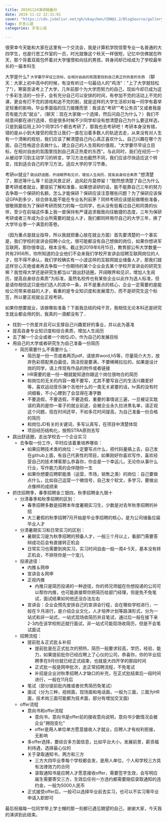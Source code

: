 ```yaml
---
title: 20191124演讲稿备份
date: 2019-11-22 22:31:01
cover: "https://cdn.jsdelivr.net/gh/okaychen/CDN@1.2/BlogSource/gallery/thumb_044.jpg"
tags: 岁言心语
categories: 岁言心语

---
```


很荣幸今天能和大家在这里有一个交流会，我是计算机学院信管专业一名普通的大四学生，也是行思工作室的一员，时光就像这个秋天一样很短，记忆中仿佛就在昨天，那个背着双肩包怀着对大学憧憬和向往的男孩，转身间却已经成为了学校最年长的一届本科生

<!-- more -->

大学是什么? `大学要尽早设立目标，在相对自由的氛围里找到自己真正的热爱的东西`
（聊天：大家上初中高中的时候，有没有听过一句最动人的"鸡汤"："上了大学就轻松了"），寒窗苦读考上了大学，几年前那个为大学而努力的自己，现如今却已成为这个多彩生活的一份子，会有充分自己可以安排的时间，有参加不完的活动上不完的课，更会有打不完的游戏和追不完的剧，就是这样的大学生活却对每一同学有着举足轻重的影响，毕业季面临的压力接踵而至：我该去"考研""考公务员"又或者我是否有能力去"就业"，（聊天：现在大家做一个选择，然后问自己为什么？）我们不经意间都在进行选择，但是很多时候不少同学却没有想清楚自己为什么要这样选，只是到最后班上30个同学25个都去考研了，那我也去考研吧！考研本身没有错，错的是从小到大接受的观念让我们一直在沿着多数人的轨迹去走，从来没有对人生有一个清晰的规划，我们应该了解清楚自己内心真正喜欢什么，自己兴趣在哪个方面，自己性格适合去做什么，建立自己的人生观和价值观，"大学要尽早设立目标，在相对自由的氛围里找到自己真正热爱的东西"。与此同时，我们在经历一个从被动学习到主动学习的转变，学习方法也截然不同，我们应该尽快适应这个转变，找到适合自己的学习方法，适应大学的学习节奏。

考研or就业? `跳出舒适圈，开阔眼界和见识，增加人生阅历，提高自身综合素质`
"想清楚了，那还等什么等？前途风景正好，追风赶月莫停留！"既然想清楚了自己为什么要考研或者就业，要提前了解和准备，如果想读研的话，能不能靠自己三年的努力去争取一个保研的名额，怎么才能保研？保研应该注意哪些问题？为了保研应该保证GPA到多少，综合排名能不能在专业名列前茅？同样考研应该提前做哪些准备，很敬佩那些为了保研考研而努力的每一位同学，也从没有低看过自己和同类的伙伴，至少在前端这件事上我一直保持有严谨追求极致向往敏捷的态度，三年为保研考研或者三年成为企业所需要的就业人才，我们都同样用尽自己的大学三年，换了大学毕业季一个满意的答卷。

（因为重点是就业指导，所以我就把重心放在就业方面）首先要清楚的一个事实是，我们学校的宣讲会招聘小众化，很可能都没有自己想做的岗位，如果你想进军互联网，那你很幸运，根本没有。截止到2019年6月15日，教育部公布大学数量一共有2956所，你所知道的企业他们不会来我们学校开宣讲会招聘互联网岗位的人才，但不得不承认，我们学校确实有一小波这样的互联网就业储备人才，那我们就这样甘心灭绝或者再去争取一个你期待的某个企业会去某个学校开宣讲会的研究生嘛？我觉得大学还是研究生都当以"跳出舒适圈，开阔眼界和见识，增加人生阅历，提高自身综合素质"为标准，虽然名校传也有某些企业以此作为选人标准，但是请你相信这只是他们选人的其中一条，并不是重点的核心，企业一定需要的是能给公司带来收益的人才，看重的是专业知识度和发展潜力，而不是研究生这个标签，所以要正视就业正视考研。

如果你想要就业，该做哪些准备？下面我总结的纯干货，我相信无论本科还是研究生就业都会用的到，我真的一滴都没有了..
- 找到一个热爱并且可以支撑自己兴趣爱好的事业，并以此为基准
- 提高自身专业知识度和综合素质，增加人生阅历
- 去了解一个企业或者一个岗位JD，作为自己的发展目标
- 用自己的大学或者研究生为自己准备一份简历
    - 简历需要什么不需要什么：
        - 简历是一份一页或者两页pdf，请放弃word,h5等，尽量简介大方，放弃色彩搭配黑白最佳，简洁但是要满，不要稀稀拉拉的，如果是设计岗的同学，请上传现有作品的附件或者链接
        - HR需要的是一份一眼就能知道你跟这个岗位很吻合的简历
        - 和岗位的无关的内容一概不要写，尤其不要写自己的生活兴趣爱好等，喜欢运动音乐弹个吉他什么的一类无关紧要的话，hr真的没有时间细看，不小心瞟到了会显得在凑字数
        - 不要造假，不要造假，不要造假，重要的事情说三遍，一旦被证实耽误的真的是你一辈子的就业前途，会被企业永久拉进黑名单，请正视这个问题，现在时间还早，不如多花时间提高，为自己准备一份合格的简历
        - 和岗位JD有关的关键词，多写认真写，在项目中清楚体现
        - 项目经历结构化，按照STRA原则去写
- 跳出舒适圈，走出学校去一个企业实习
    - 去争取一份工作，平时应该着重培养哪些：
        - 如果应聘技术类的岗位：一定要写点什么，把代码量搞上去，自己发在github上面，有自己代表性的项目，如果刚好你喜欢写作，喜欢经营自己的技术博客那么恭喜你，你会是一个幸运儿，无论你从事什么行业，写作能力真的会伴随你一生
        - 如果你想要应聘职能类（运营，市场，销售之类）的岗位：自己要做点什么，比如自己运营一个微信号，自己发个软文，多学习，要做出点像样的成绩来
- 抓住招聘季，春季招聘金三银四，秋季招聘金九银十
    - 分清春季和秋季招聘的区别：
        - 春季招聘多数是招聘本年度暑期实习生，少数是对去年秋季招聘的补招
        - 大三暑假的秋季招聘7月开始是毕业季招聘的核心，是为公司储备应届毕业人才
    - 分清暑期实习和日常实习的区别：
        - 暑期实习是为秋季招聘的预备人才，一般三个月以上，看部门需要答辩成功后会有直接转正机会
        - 日常实习也需要到岗实习，实习时间自由一般一周4-5天，基本没有转正机会，不排除你是一个宠儿
    - 投递途径：
        - 内推＆网申
        - 宣讲会＆网申
        - 正视内推
            - 内推只是简历投递的一种途径，你的师兄师姐在你想投递的公司可以帮你内推，也可能直接帮你把简历给部门经理，但是免不免笔试，面试结果如何他还没办法左右
        - 宣讲会：企业会预先安排自己的宣讲会行程，会在哪些学校进行，一般在９月进行，是介绍企业文化，人才培养计划等路演形式，分为一站式和非一站式，一站式现场收简历并且笔试，通过后一般在接下来2-3内在该学校附近就行面试，非一站式可能现场收简历，但是不会笔试面试
    - 招聘流程：
        - 提前批＆正式批＆补招
            - 提前批是在正式批次的预热，简历一般要求较高，学历，经验，能力，如果提前批你已经应聘上了心仪的公司，恭喜你，你的毕业招聘季在9月份就已经正式结束，也就是大四开学的那段时间
            - 正式批一般是网申批次，走正常招聘流程，不免笔试
            - 补招是企业对秋季招聘人才缺口的补充，在正式批结束后一段时间进行，一般在11月后
        - 笔试（部分提前批内推或者优秀简历免笔试）
        - 面试（分为三种，视频面，现场面和电话面，一般为三面，三面为HR面，技术岗三面可能都为技术面，部分有增加交叉面)
    - offer流程
        - 意向书和offer流程
            - 意向书，意向书是offer前的接收意向说明，意向书少数情况会被企业"拥抱变化"
            - offer是用人单位单方愿意接收人才就业，应聘人才有权利拒接，无影响
        - 多offer选择，要综合多方面信息，比如平台大小，发展前景，薪资福利待遇，选择最心仪的
        - 关于录取通知书，两方和三方
            - 三方大四毕业季每个学校都会发，是用人单位，个人和学校三方具有法律效力的合同
            - 录取通知书是应聘人才愿意接收offer，需要签字生效，会写明应届生需要寄交三方，生效后任何一方违约都需要赔偿录取通知的违约金，一般为5000人民币
        - 正式接受offer后，一般可以选择毕业前去实习，也可以不实习等毕业申请入职即可

最后祝福每一位同学带上学士帽的那一刻都已遇见期望的自己，谢谢大家，今天我的演讲到此结束。